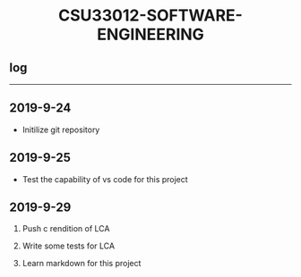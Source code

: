 # <center>CSU33012-SOFTWARE-ENGINEERING</center>

## log

---

## 2019-9-24

- Initilize git repository

## 2019-9-25

- Test the capability of vs code for this project

## 2019-9-29

1. Push c rendition of LCA

2. Write some tests for LCA

3. Learn markdown for this project
